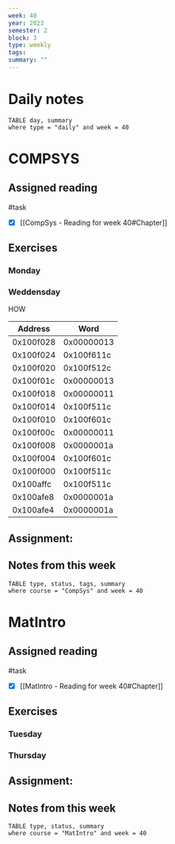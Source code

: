 ```yaml
---
week: 40
year: 2023
semester: 2
block: 3
type: weekly 
tags: 
summary: ""
---
```

# Daily notes
```dataview
TABLE day, summary 
where type = "daily" and week = 40
```
# COMPSYS
## Assigned reading
#task
 - [x] [[CompSys - Reading for week 40#Chapter]]
## Exercises 
### Monday

### Weddensday
HOW

|Address|Word|
|---|---|
|0x100f028|0x00000013|
|0x100f024|0x100f611c|
|0x100f020|0x100f512c|
|0x100f01c|0x00000013|
|0x100f018|0x00000011|
|0x100f014|0x100f511c|
|0x100f010|0x100f601c|
|0x100f00c|0x00000011|
|0x100f008|0x0000001a|
|0x100f004|0x100f601c|
|0x100f000|0x100f511c|
|0x100affc|0x100f511c|
|0x100afe8|0x0000001a|
|0x100afe4|0x0000001a|

## Assignment:

## Notes from this week
```dataview
TABLE type, status, tags, summary
where course = "CompSys" and week = 40
```

# MatIntro
## Assigned reading
#task
 - [x] [[MatIntro - Reading for week 40#Chapter]]

## Exercises 
### Tuesday
### Thursday
## Assignment:
## Notes from this week
```dataview
TABLE type, status, summary
where course = "MatIntro" and week = 40
```

